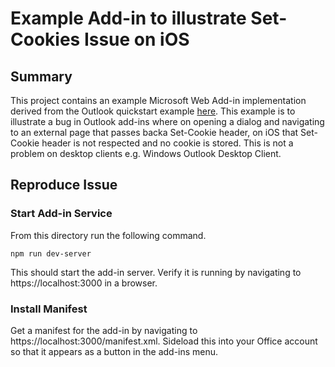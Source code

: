 # Example Add-in to illustrate Set-Cookies Issue on iOS

## Summary

This project contains an example Microsoft Web Add-in implementation derived from the Outlook quickstart example [here](https://docs.microsoft.com/en-us/office/dev/add-ins/quickstarts/outlook-quickstart?tabs=yeomangenerator). This example is to illustrate a bug in Outlook add-ins where on opening a dialog and navigating to an external page that passes backa  Set-Cookie header, on iOS that Set-Cookie header is not respected and no cookie is stored. This is not a problem on desktop clients e.g. Windows Outlook Desktop Client.

## Reproduce Issue

### Start Add-in Service

From this directory run the following command.

```
npm run dev-server
```

This should start the add-in server. Verify it is running by navigating to https://localhost:3000 in a browser.

### Install Manifest

Get a manifest for the add-in by navigating to https://localhost:3000/manifest.xml. Sideload this into your Office account so that it appears as a button in the add-ins menu.